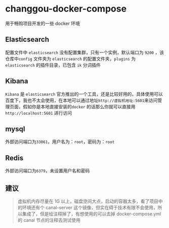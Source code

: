 # changgou-docker-compose
用于畅购项目开发的一些 docker 环境

## Elasticsearch

配置文件中 `elasticsearch` 没有配置集群，只有一个实例，默认端口为 `9200` ，该仓库中`config` 文件夹为 `elasticsearch` 的配置文件夹，`plugins` 为 `elasticsearch` 的插件目录，已包含 `ik` 分词插件

## Kibana

`Kibana` 是 `elasticsearch` 官方推出的一个工具，还是比较好用的，具体使用可以百度下，我也不太会使用，在本地可以通过地址`http://虚拟机地址:5601`来访问管理页面，假如你是本地直接安装的`docker` 的话那么你就可以直接用 `http://localhost:5601` 进行访问

## mysql

外部访问端口为`33061`，用户名为：`root`，密码为：`root`

## Redis

外部访问端口为`6379`，未设置用户名和密码

## 建议

> 虚拟机内存尽量在 1G 以上，磁盘空间大点，启动的容器太多，看了项目中的环境还有个 canal-server 这个镜像，但实在碍于技术有限不会使用，所以集成了，但是给注释掉了，有想使用的可以去掉 docker-compose.yml  的 canal 节点的注释去测试使用